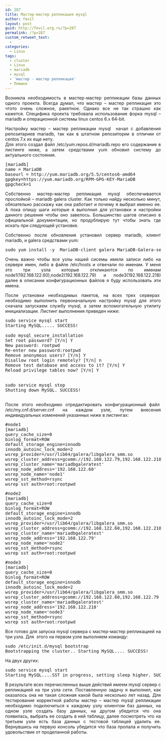 ```yaml
---
id: 287
title: Мастер-мастер репликация mysql
author: fevil
layout: post
guid: http://fevil.org.ru/?p=287
permalink: /?p=287
custom_retweet_text:
  - 
categories:
  - Linux
tags:
  - cluster
  - Linux
  - mariadb
  - mysql
  - 'мастер - мастер репликация'
  - Плюшки
---
```

<p style="text-align: justify">
  Возникла необходимость в мастер-мастер репликации базы данных одного проекта. Всегда думал, что мастер &#8211; мастер репликация это чтото очень сложное, ракетное. Однако все не так страшно как кажется. <!--more-->Специфика проекта требовала использование форка mysql &#8211; mariadb и операционной системы linux centos 6.x 64-bit.
</p>

<p style="text-align: justify">
  Настройку мастер &#8211; мастер репликации mysql  начал с добавления репозитариев mariadb, так как в штатном репозитории в отличии от centos 7.x их еще нету.<br /> Для этого создал файл /etc/yum.repos.d/mariadb.repo его содержание в листинге ниже, а затем средствами yum обновил систему до актуального состояния.
</p>

<pre class="lang:default decode:true ">[mariadb]
name = MariaDB
baseurl = http://yum.mariadb.org/5.5/centos6-amd64
gpgkey=https://yum.mariadb.org/RPM-GPG-KEY-MariaDB
gpgcheck=1</pre>

<p style="text-align: justify">
  Собственно мастер-мастер репликация mysql обеспечивается прослойкой &#8211; mariadb galera cluster. Как только найду несколько минут, обязательно расскажу как она работает и почему я выбрал именно ее. А пока опишу шаги которые я выполнил для установки и настройки данного решения чтобы оно завелось. Большинство шагов описано в официальной документации, но продублирую тут чтобы знать где искать при следующей установке.
</p>

<p style="text-align: justify">
  Собственно после обновления установил сервер mariadb, клиент mariadb, и galera средствами yum:
</p>

<pre class="lang:default decode:true">sudo yum install -y  MariaDB-client galera MariaDB-Galera-server</pre>

<p style="text-align: justify">
  Очень важно чтобы все узлы нашей сисемы имели записи либо на сервере имен, либо в файле /etc/hosts и отвечали по именам. У меня это три узла которые откликаются по именам node1(192.168.122.60),node2(192.168.122.79) и node3(192.168.122.218) далее в описании конфигурационных файлов я буду использовать эти имена.
</p>

<p style="text-align: justify">
  После установки необходимых пакетов, на всех трех серверах  необходимо выполнить первоначальную настройку mysql для этого сначала запускаем службу mysql, а затем вспомогательную утилиту инициализации. Листинг выполнения приведен ниже:
</p>

<pre class="lang:default decode:true">sudo service mysql start
Starting MySQL..... SUCCESS!

sudo mysql_secure_installation
Set root password? [Y/n] Y
New password: rootpwd
Re-enter new password:rootpwd 
Remove anonymous users? [Y/n] Y
Disallow root login remotely? [Y/n] n
Remove test database and access to it? [Y/n] Y
Reload privilege tables now? [Y/n] Y


sudo service mysql stop
Shutting down MySQL. SUCCESS!

</pre>

<p style="text-align: justify">
  После этого необходимо отредактировать конфигурационный файл  /etc/my.cnf.d/server.cnf на каждом узле, путем внесения индивидуальных изменений указанных ниже в листингах:
</p>

<pre class="lang:default decode:true">#node1
[mariadb]
query_cache_size=0
binlog_format=ROW
default_storage_engine=innodb
innodb_autoinc_lock_mode=2
wsrep_provider=/usr/lib64/galera/libgalera_smm.so
wsrep_cluster_address=gcomm://192.168.122.79,192.168.122.218
wsrep_cluster_name='mariadbgaleratest'
wsrep_node_address='192.168.122.60'
wsrep_node_name='node1'
wsrep_sst_method=rsync
wsrep_sst_auth=root:rootpwd</pre>

<pre class="lang:default decode:true">#node2
[mariadb]
query_cache_size=0
binlog_format=ROW
default_storage_engine=innodb
innodb_autoinc_lock_mode=2
wsrep_provider=/usr/lib64/galera/libgalera_smm.so
wsrep_cluster_address=gcomm://192.168.122.60,192.168.122.218
wsrep_cluster_name='mariadbgaleratest'
wsrep_node_address='192.168.122.79'
wsrep_node_name='node2'
wsrep_sst_method=rsync
wsrep_sst_auth=root:rootpwd</pre>

<pre class="lang:default decode:true">#node3
[mariadb]
query_cache_size=0
binlog_format=ROW
default_storage_engine=innodb
innodb_autoinc_lock_mode=2
wsrep_provider=/usr/lib64/galera/libgalera_smm.so
wsrep_cluster_address=gcomm://192.168.122.60,192.168.122.79
wsrep_cluster_name='mariadbgaleratest'
wsrep_node_address='192.168.122.218'
wsrep_node_name='node3'
wsrep_sst_method=rsync
wsrep_sst_auth=root:rootpwd</pre>

<p style="text-align: justify">
  Все готово для запуска mysql сервера с мастер-мастер репликацией на три узла. Для  этого на первом узле выполняем команду:
</p>

<pre class="lang:default decode:true">sudo /etc/init.d/mysql bootstrap
Bootstrapping the cluster.. Starting MySQL.... SUCCESS!</pre>

<p style="text-align: justify">
  На двух других:
</p>

<pre class="lang:default decode:true">sudo service mysql start
Starting MySQL....SST in progress, setting sleep higher. SUCCESS!</pre>

<p style="text-align: justify">
  В результате всех перечисленных выше действий имеем mysql сервер с репликацией на три узла сети. Поставленную задачу я выполнил, как оказалось она не такая сложная какой была несколько лет назад. Для тестирования корректной работы мастер &#8211; мастер mysql репликации необходимо подключиться к каждому узлу клиентом баз данных, на одном узле создать базу данных, на другом убедится что она появилась, выбрать ее создать в ней таблицу, далее посмотреть что на третьем узле есть база данных с тестовой таблицей удалить ее. Вернувшись на первую консоль убедится что база пропала и получить удовольствие от проделанной работы.
</p>

<p style="text-align: justify">